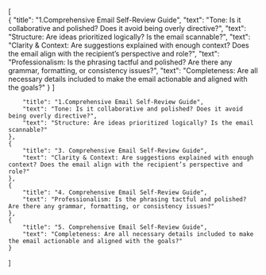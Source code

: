 [    
    {
        "title": "1.Comprehensive Email Self-Review Guide",
        "text": "Tone: Is it collaborative and polished? Does it avoid being overly directive?",
        "text": "Structure: Are ideas prioritized logically? Is the email scannable?",
        "text": "Clarity & Context: Are suggestions explained with enough context? Does the email align with the recipient’s perspective and role?",
        "text": "Professionalism: Is the phrasing tactful and polished? Are there any grammar, formatting, or consistency issues?",
        "text": "Completeness: Are all necessary details included to make the email actionable and aligned with the goals?"
    }
]
        
        
        "title": "1.Comprehensive Email Self-Review Guide",
        "text": "Tone: Is it collaborative and polished? Does it avoid being overly directive?",
        "text": "Structure: Are ideas prioritized logically? Is the email scannable?"        
    },
    {
        "title": "3. Comprehensive Email Self-Review Guide",
        "text": "Clarity & Context: Are suggestions explained with enough context? Does the email align with the recipient’s perspective and role?"        
    },
    {
        "title": "4. Comprehensive Email Self-Review Guide",        
        "text": "Professionalism: Is the phrasing tactful and polished? Are there any grammar, formatting, or consistency issues?"        
    },
    {
        "title": "5. Comprehensive Email Self-Review Guide",        
        "text": "Completeness: Are all necessary details included to make the email actionable and aligned with the goals?"
    }    
]
